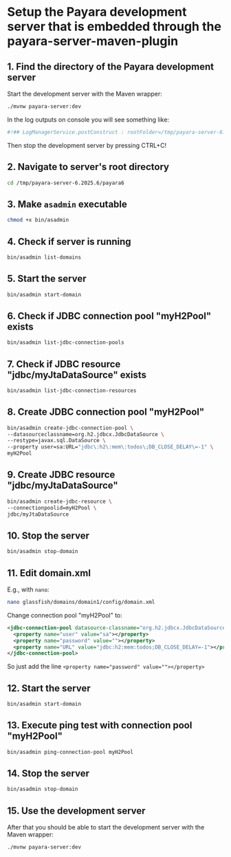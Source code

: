 # Setup the Payara development server that is embedded through the payara-server-maven-plugin

## 1. Find the directory of the Payara development server

Start the development server with the Maven wrapper:

```bash
./mvnw payara-server:dev
```
In the log outputs on console you will see something like:
```bash
#!## LogManagerService.postConstruct : rootFolder=/tmp/payara-server-6.2025.6/payara6/glassfish
```

Then stop the development server by pressing CTRL+C!

## 2. Navigate to server's root directory

```bash
cd /tmp/payara-server-6.2025.6/payara6
```

## 3. Make `asadmin` executable

```bash
chmod +x bin/asadmin
```

## 4. Check if server is running

```bash
bin/asadmin list-domains
```

## 5. Start the server

```bash
bin/asadmin start-domain
```

## 6. Check if JDBC connection pool "myH2Pool" exists

```bash
bin/asadmin list-jdbc-connection-pools
```

## 7. Check if JDBC resource "jdbc/myJtaDataSource" exists

```bash
bin/asadmin list-jdbc-connection-resources
```

## 8. Create JDBC connection pool "myH2Pool"

```bash
bin/asadmin create-jdbc-connection-pool \
--datasourceclassname=org.h2.jdbcx.JdbcDataSource \
--restype=javax.sql.DataSource \
--property user=sa:URL="jdbc\:h2\:mem\:todos\;DB_CLOSE_DELAY\=-1" \
myH2Pool 
```

## 9. Create JDBC resource "jdbc/myJtaDataSource"

```bash
bin/asadmin create-jdbc-resource \
--connectionpoolid=myH2Pool \
jdbc/myJtaDataSource    
```

## 10. Stop the server

```bash
bin/asadmin stop-domain
```

## 11. Edit domain.xml

E.g., with `nano`:

```bash
nano glassfish/domains/domain1/config/domain.xml
```

Change connection pool "myH2Pool" to:
```xml
<jdbc-connection-pool datasource-classname="org.h2.jdbcx.JdbcDataSource" name="myH2Pool" res-type="javax.sql.DataSource">
  <property name="user" value="sa"></property>
  <property name="password" value=""></property>
  <property name="URL" value="jdbc:h2:mem:todos;DB_CLOSE_DELAY=-1"></property>
</jdbc-connection-pool>
```

So just add the line `<property name="password" value=""></property>`

## 12. Start the server

```bash
bin/asadmin start-domain
```

## 13. Execute ping test with connection pool "myH2Pool"

```bash
bin/asadmin ping-connection-pool myH2Pool
```

## 14. Stop the server

```bash
bin/asadmin stop-domain
```

## 15. Use the development server
 
After that you should be able to start the development server with the Maven wrapper:

```bash
./mvnw payara-server:dev
```










